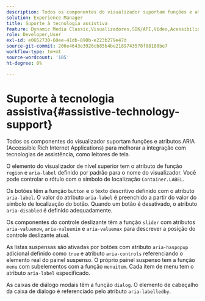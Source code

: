 ```yaml
---
description: Todos os componentes do visualizador suportam funções e atributos ARIA (Accessible Rich Internet Applications) para melhorar a integração com tecnologias de assistência, como leitores de tela.
solution: Experience Manager
title: Suporte à tecnologia assistiva
feature: Dynamic Media Classic,Visualizadores,SDK/API,Vídeo,Acessibilidade
role: Developer,User
exl-id: e0652730-60ee-41db-890b-e223b279e47d
source-git-commit: 206e4643e3926cb85b4be2189743578f88180be7
workflow-type: tm+mt
source-wordcount: '185'
ht-degree: 0%

---
```


# Suporte à tecnologia assistiva{#assistive-technology-support}

Todos os componentes do visualizador suportam funções e atributos ARIA (Accessible Rich Internet Applications) para melhorar a integração com tecnologias de assistência, como leitores de tela.

O elemento do visualizador de nível superior tem o atributo de função `region` e `aria-label` definido por padrão para o nome do visualizador. Você pode controlar o rótulo com o símbolo de localização `Container.LABEL`.

Os botões têm a função `button` e o texto descritivo definido com o atributo `aria-label`. O valor do atributo `aria-label` é preenchido a partir do valor do símbolo de localização do botão. Quando um botão é desativado, o atributo `aria-disabled` é definido adequadamente.

Os componentes do controle deslizante têm a função `slider` com atributos `aria-valuenow`, `aria-valuemin` e `aria-valuemax` para descrever a posição do controle deslizante atual.

As listas suspensas são ativadas por botões com atributo `aria-haspopup` adicional definido como `true` e atributo `aria-controls` referenciando o elemento real do painel suspenso. O próprio painel suspenso tem a função `menu` com subelementos com a função `menuitem`. Cada item de menu tem o atributo `aria-label` especificado.

As caixas de diálogo modais têm a função `dialog`. O elemento de cabeçalho da caixa de diálogo é referenciado pelo atributo `aria-labelledby`.
